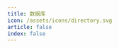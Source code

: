 ```yaml
---
title: 数据库
icon: /assets/icons/directory.svg
article: false
index: false
---
```


<Catalog />


